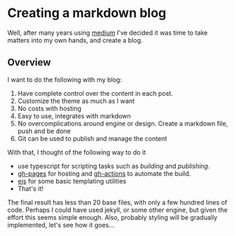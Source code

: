 # Creating a markdown blog

Well, after many years using [medium](https://medium.com/@dgramaciotti) I've decided it was time to take matters into my own hands, and create a blog.

## Overview

I want to do the following with my blog:

1. Have complete control over the content in each post.
2. Customize the theme as much as I want
3. No costs with hosting
4. Easy to use, integrates with markdown
5. No overcomplications around engine or design. Create a markdown file, push and be done
6. Git can be used to publish and manage the content

With that, I thought of the following way to do it

- use typescript for scripting tasks such as *building* and *publishing*.
- [gh-pages](https://pages.github.com/) for hosting and [gh-actions](https://github.com/features/actions) to automate the build.
- [ejs](https://ejs.co/) for some basic templating utilities
- That's it!

The final result has less than 20 base files, with only a few hundred lines of code. Perhaps I could have used jekyll, or some other engine, but given the effort this seems simple enough. Also, probably styling will be gradually implemented, let's see how it goes...